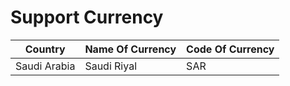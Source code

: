 # Support Currency

| Country      | Name Of Currency | Code Of Currency |
| ------------ | ---------------- | ---------------- |
| Saudi Arabia | Saudi Riyal      | SAR              |